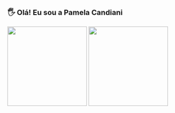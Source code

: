 ### 🖐 Olá! Eu sou a Pamela Candiani 

 <div>
    <img height="180" src="https://github-readme-stats.vercel.app/api?username=pamelacandiani&show_icons=true&theme=dark" />
    <img height="180" src="https://github-readme-stats.vercel.app/api/top-langs/?username=pamelacandiani&layout=compact&theme=dark" />
  </div>
